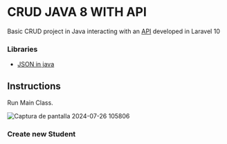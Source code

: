 # CRUD JAVA 8 WITH API

Basic CRUD project in Java interacting with an [API](https://github.com/HLBrandon/my-first-api "API") developed in Laravel 10

### Libraries

- [JSON in java](https://mvnrepository.com/artifact/org.json/json "JSON in java")

## Instructions

Run Main Class.

![Captura de pantalla 2024-07-26 105806](https://github.com/user-attachments/assets/12f71b00-6b91-4e44-8709-7d08057c6bea)

### Create new Student

